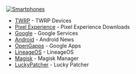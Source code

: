 <a href="https://github.com/Nizzy0128/Smartphones-Updates"><img src="https://i.ibb.co/RbZx3Hf/Smartphones.png" alt="Smartphones" border="0"><br />

* [TWRP](https://twrp.me/Devices/) - TWRP Devices
* [Pixel Experience](https://download.pixelexperience.org) - Pixel Experience Downloads
* [Google](https://www.android.com/intl/es_es/gms/) - Google Services
* [Android](https://www.android.com) - Android News
* [OpenGapps](https://opengapps.org) - Google Apps
* [LineageOS](https://download.lineageos.org) - LineageOS
* [Magisk](https://magiskmanager.com) - Magisk Manager
* [LuckyPatcher](https://luckypatcher.co/apk-download-app/) - Lucky Patcher
